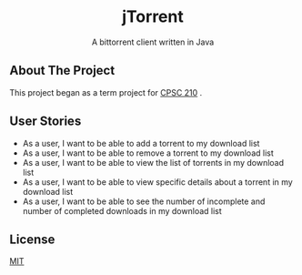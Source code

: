 <h1 align=center>jTorrent</h1>
<p align=center>A bittorrent client written in Java</p>

## About The Project

This project began as a term project for [CPSC 210](https://pages.github.students.cs.ubc.ca/cpsc210-2019w-t2/Course-Outline/schedule.html) . 

## User Stories

- As a user, I want to be able to add a torrent to my download list
- As a user, I want to be able to remove a torrent to my download list
- As a user, I want to be able to view the list of torrents in my download list
- As a user, I want to be able to view specific details about a torrent in my download list
- As a user, I want to be able to see the number of incomplete and number of completed downloads in my download list

## License
[MIT](https://choosealicense.com/licenses/mit/)
